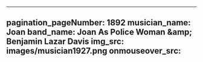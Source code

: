 ------
pagination_pageNumber: 1892
musician_name: Joan
band_name: Joan As Police Woman &amp;amp; Benjamin Lazar Davis
img_src: images/musician1927.png
onmouseover_src: 
------